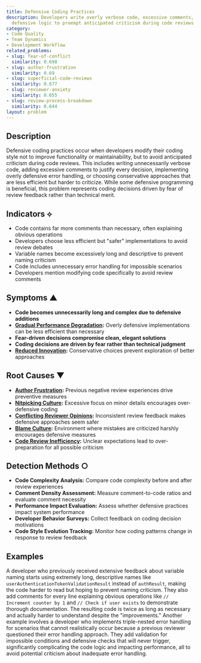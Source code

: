 ```yaml
---
title: Defensive Coding Practices
description: Developers write overly verbose code, excessive comments, or unnecessary
  defensive logic to preempt anticipated criticism during code reviews.
category:
- Code Quality
- Team Dynamics
- Development Workflow
related_problems:
- slug: fear-of-conflict
  similarity: 0.698
- slug: author-frustration
  similarity: 0.69
- slug: superficial-code-reviews
  similarity: 0.677
- slug: reviewer-anxiety
  similarity: 0.655
- slug: review-process-breakdown
  similarity: 0.644
layout: problem
---
```


## Description

Defensive coding practices occur when developers modify their coding style not to improve functionality or maintainability, but to avoid anticipated criticism during code reviews. This includes writing unnecessarily verbose code, adding excessive comments to justify every decision, implementing overly defensive error handling, or choosing conservative approaches that are less efficient but harder to criticize. While some defensive programming is beneficial, this problem represents coding decisions driven by fear of review feedback rather than technical merit.

## Indicators ⟡

- Code contains far more comments than necessary, often explaining obvious operations
- Developers choose less efficient but "safer" implementations to avoid review debates
- Variable names become excessively long and descriptive to prevent naming criticism
- Code includes unnecessary error handling for impossible scenarios
- Developers mention modifying code specifically to avoid review comments

## Symptoms ▲

- **Code becomes unnecessarily long and complex due to defensive additions**
- **[Gradual Performance Degradation](gradual-performance-degradation.md):** Overly defensive implementations can be less efficient than necessary
- **Fear-driven decisions compromise clean, elegant solutions**
- **Coding decisions are driven by fear rather than technical judgment**
- **[Reduced Innovation](reduced-innovation.md):** Conservative choices prevent exploration of better approaches

## Root Causes ▼

- **[Author Frustration](author-frustration.md):** Previous negative review experiences drive preventive measures
- **[Nitpicking Culture](nitpicking-culture.md):** Excessive focus on minor details encourages over-defensive coding
- **[Conflicting Reviewer Opinions](conflicting-reviewer-opinions.md):** Inconsistent review feedback makes defensive approaches seem safer
- **[Blame Culture](blame-culture.md):** Environment where mistakes are criticized harshly encourages defensive measures
- **[Code Review Inefficiency](code-review-inefficiency.md):** Unclear expectations lead to over-preparation for all possible criticism

## Detection Methods ○

- **Code Complexity Analysis:** Compare code complexity before and after review experiences
- **Comment Density Assessment:** Measure comment-to-code ratios and evaluate comment necessity
- **Performance Impact Evaluation:** Assess whether defensive practices impact system performance
- **Developer Behavior Surveys:** Collect feedback on coding decision motivations
- **Code Style Evolution Tracking:** Monitor how coding patterns change in response to review feedback

## Examples

A developer who previously received extensive feedback about variable naming starts using extremely long, descriptive names like `userAuthenticationTokenValidationResult` instead of `authResult`, making the code harder to read but hoping to prevent naming criticism. They also add comments for every line explaining obvious operations like `// Increment counter by 1` and `// Check if user exists` to demonstrate thorough documentation. The resulting code is twice as long as necessary and actually harder to understand despite the "improvements." Another example involves a developer who implements triple-nested error handling for scenarios that cannot realistically occur because a previous reviewer questioned their error handling approach. They add validation for impossible conditions and defensive checks that will never trigger, significantly complicating the code logic and impacting performance, all to avoid potential criticism about inadequate error handling.